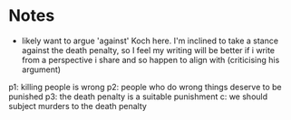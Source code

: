 # Notes
- likely want to argue 'against' Koch here. I'm inclined to take a stance against the death penalty, so I feel my writing will be better if i write from a perspective i share and so happen to align with (criticising his argument)


p1: killing people is wrong
p2: people who do wrong things deserve to be punished
p3: the death penalty is a suitable punishment
c: we should subject murders to the death penalty